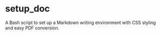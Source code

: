 # setup_doc
A Bash script to set up a Markdown writing environment with CSS styling and easy PDF conversion.
